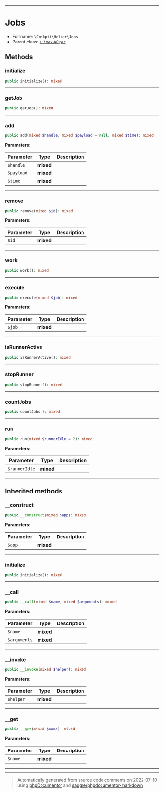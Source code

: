 ***

# Jobs





* Full name: `\Cockpit\Helper\Jobs`
* Parent class: [`\Lime\Helper`](../../Lime/Helper.md)




## Methods


### initialize



```php
public initialize(): mixed
```











***

### getJob



```php
public getJob(): mixed
```











***

### add



```php
public add(mixed $handle, mixed $payload = null, mixed $time): mixed
```








**Parameters:**

| Parameter | Type | Description |
|-----------|------|-------------|
| `$handle` | **mixed** |  |
| `$payload` | **mixed** |  |
| `$time` | **mixed** |  |




***

### remove



```php
public remove(mixed $id): mixed
```








**Parameters:**

| Parameter | Type | Description |
|-----------|------|-------------|
| `$id` | **mixed** |  |




***

### work



```php
public work(): mixed
```











***

### execute



```php
public execute(mixed $job): mixed
```








**Parameters:**

| Parameter | Type | Description |
|-----------|------|-------------|
| `$job` | **mixed** |  |




***

### isRunnerActive



```php
public isRunnerActive(): mixed
```











***

### stopRunner



```php
public stopRunner(): mixed
```











***

### countJobs



```php
public countJobs(): mixed
```











***

### run



```php
public run(mixed $runnerIdle = 2): mixed
```








**Parameters:**

| Parameter | Type | Description |
|-----------|------|-------------|
| `$runnerIdle` | **mixed** |  |




***


## Inherited methods


### __construct



```php
public __construct(mixed $app): mixed
```








**Parameters:**

| Parameter | Type | Description |
|-----------|------|-------------|
| `$app` | **mixed** |  |




***

### initialize



```php
public initialize(): mixed
```











***

### __call



```php
public __call(mixed $name, mixed $arguments): mixed
```








**Parameters:**

| Parameter | Type | Description |
|-----------|------|-------------|
| `$name` | **mixed** |  |
| `$arguments` | **mixed** |  |




***

### __invoke



```php
public __invoke(mixed $helper): mixed
```








**Parameters:**

| Parameter | Type | Description |
|-----------|------|-------------|
| `$helper` | **mixed** |  |




***

### __get



```php
public __get(mixed $name): mixed
```








**Parameters:**

| Parameter | Type | Description |
|-----------|------|-------------|
| `$name` | **mixed** |  |




***


***
> Automatically generated from source code comments on 2022-07-10 using [phpDocumentor](http://www.phpdoc.org/) and [saggre/phpdocumentor-markdown](https://github.com/Saggre/phpDocumentor-markdown)
